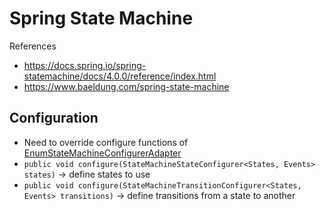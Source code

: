 # Spring State Machine
References
- https://docs.spring.io/spring-statemachine/docs/4.0.0/reference/index.html
- https://www.baeldung.com/spring-state-machine

## Configuration
- Need to override configure functions of [EnumStateMachineConfigurerAdapter](https://github.com/spring-projects/spring-statemachine/blob/main/spring-statemachine-core/src/main/java/org/springframework/statemachine/config/AbstractStateMachineConfigurerAdapter.java)
- `public void configure(StateMachineStateConfigurer<States, Events> states)` &rarr; define states to use
- `public void configure(StateMachineTransitionConfigurer<States, Events> transitions)` &rarr; define transitions from a state to another
